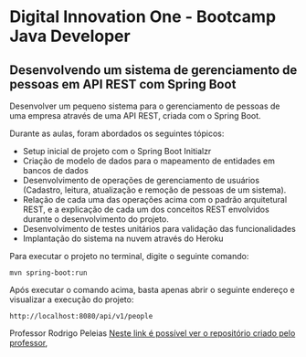 <h1>Digital Innovation One - Bootcamp Java Developer</h1>

<h2>Desenvolvendo um sistema de gerenciamento de pessoas em API REST com Spring Boot</h2>

Desenvolver um pequeno sistema para o gerenciamento de pessoas de uma empresa através de uma API REST, criada com o Spring Boot.

Durante as aulas, foram abordados os seguintes tópicos:

* Setup inicial de projeto com o Spring Boot Initialzr 
* Criação de modelo de dados para o mapeamento de entidades em bancos de dados
* Desenvolvimento de operações de gerenciamento de usuários (Cadastro, leitura, atualização e remoção de pessoas de um sistema).
* Relação de cada uma das operações acima com o padrão arquitetural REST, e a explicação de cada um dos conceitos REST envolvidos durante o desenvolvimento do projeto.
* Desenvolvimento de testes unitários para validação das funcionalidades
* Implantação do sistema na nuvem através do Heroku

Para executar o projeto no terminal, digite o seguinte comando:

```shell script
mvn spring-boot:run 
```

Após executar o comando acima, basta apenas abrir o seguinte endereço e visualizar a execução do projeto:

```
http://localhost:8080/api/v1/people
```

Professor Rodrigo Peleias 
[Neste link é possível ver o repositório criado pelo professor](https://github.com/rpeleias/personapi_digital_innovation_one), 

